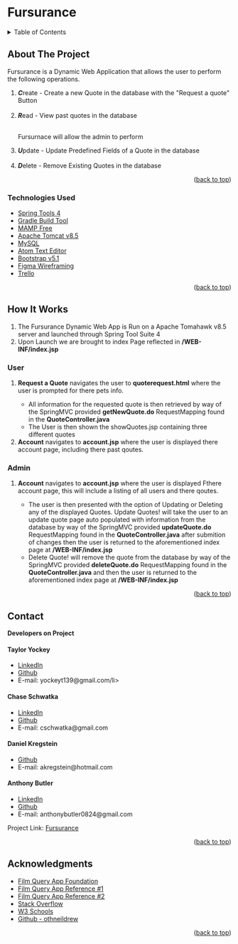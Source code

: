 # Fursurance

<!-- PROJECT LOGO -->

<!-- TABLE OF CONTENTS -->

<details>
  <summary>Table of Contents</summary>
  <ul>
    <li>
      <a href="#about-the-project">About The Project</a>
  </ul>
  <ul>
    <li><a href="#technologies-used">Technologies Used</a></li>
  </ul>
  </li>
  <ul>
    <li><a href="#howitworks">How It Works</a></li>
  </ul>
  <ul>
    <li><a href="#contact">Contact</a></li>
  </ul>

  <ul>
    <li><a href="#acknowledgments">Acknowledgments</a></li>
  </ul>

</details>

<!-- ABOUT THE PROJECT -->

## About The Project

<p>Fursurance is a Dynamic Web Application that allows the user to perform the following operations.</p>
<ol>
  <li><strong><em>C</em></strong>reate - Create a new Quote in the database with the "Request a quote" Button</li>
  <br>
  <li><strong><em>R</em></strong>ead - View past quotes in the database</li>
  <br>

  <p>Fursurnace will allow the admin to perform </p>

  <li><strong><em>U</em></strong>pdate - Update Predefined Fields of a Quote in the database</li>
  <br>
  <li><strong><em>D</em></strong>elete - Remove Existing Quotes in the database</li>
</ol>
<!--[![Product Name Screen Shot][product-screenshot]](https://example.com) -->

<p align="right">(<a href="#top">back to top</a>)</p>

### Technologies Used

- [Spring Tools 4](https://spring.io/tools)
- [Gradle Build Tool](https://gradle.org/install/)
- [MAMP Free](https://www.mamp.info/en/mac/)
- [Apache Tomcat v8.5](https://tomcat.apache.org/)
- [MySQL](https://www.mysql.com/)
- [Atom Text Editor](https://atom.io/)
- [Bootstrap v5.1](https://getbootstrap.com)
- [Figma Wireframing](https://www.figma.com)
- [Trello](https://trello.com)

<p align="right">(<a href="#top">back to top</a>)</p>

## How It Works


<ol>
  <li>
    The Fursurance Dynamic Web App is Run on a Apache Tomahawk v8.5 server and launched through Spring Tool Suite 4
  </li>
  <li>
    Upon Launch we are brought to index Page reflected in <strong>/WEB-INF/index.jsp</strong>
  </li>
  </ol>
  <h3><strong>User</strong></h3>
  <ol>
  <li>
    <strong>Request a Quote</strong> navigates the user to <strong>quoterequest.html</strong> where the user is prompted for there pets info.
  </li>
  <ul>
    <li>All information for the requested quote is then retrieved by way of the SpringMVC provided <strong>getNewQuote.do</strong> RequestMapping found in the <strong>QuoteController.java</strong>
    </li>
    <li>The User is then shown the showQuotes.jsp containing three different quotes</li>

  </ul>
  <li>
    <strong>Account</strong> navigates to <strong>account.jsp</strong> where the user is displayed there account page, including there past qoutes.
  </li>
</ol>
<h3><strong>Admin</strong></h3>
<ol>
  <li><strong>Account</strong> navigates to <strong>account.jsp</strong> where the user is displayed Fthere account page, this will include a listing of all users and there qoutes.</li>
  <ul>
    <li> The user is then presented with the option of Updating or Deleting any of the displayed Quotes. Update Quotes! will take the user to an update quote page auto populated with information from the database by way of the SpringMVC provided <strong>updateQuote.do</strong> RequestMapping found in the
      <strong>QuoteController.java</strong> after submition of changes then the user is returned to the aforementioned index page at <strong>/WEB-INF/index.jsp</strong>
    </li>
    <li> Delete Quote! will remove the quote from the database by way of the SpringMVC provided <strong>deleteQuote.do</strong> RequestMapping found in the <strong>QuoteController.java</strong> and then the user is returned to the aforementioned
      index page at <strong>/WEB-INF/index.jsp</strong>
    </li>
  </ul>
</ol>

<p align="right">(<a href="#top">back to top</a>)</p>

## Contact

<strong>Developers on Project</strong>

<h4>Taylor Yockey</h4>

<ul>
  <li><a href="https://www.linkedin.com/in/tayloryockey/">LinkedIn</a></li>
  <li><a href="https://github.com/TaylorY1">Github</a></li>
  <li> E-mail: yockeyt139@gmail.com/li>
</ul>

<h4>Chase Schwatka</h4>

<ul>
  <li><a href="https://www.linkedin.com/in/chaseschwatka/">LinkedIn</a></li>
  <li><a href="https://github.com/cschwatka">Github</a></li>
  <li> E-mail: cschwatka@gmail.com</li>
</ul>

<h4>Daniel Kregstein</h4>

<ul>
  <!-- <li><a href="--">LinkedIn</a></li> -->
  <li><a href="https://github.com/Akregstein">Github</a></li>
  <li> E-mail: akregstein@hotmail.com</li>
</ul>

<h4>Anthony Butler</h4>

<ul>
  <li><a href="http://www.linkedin.com/in/anthony-tyler-butler">LinkedIn</a></li>
  <li><a href="https://github.com/anthonyb0824">Github</a></li>
  <li> E-mail: anthonybutler0824@gmail.com</li>
</ul>

Project Link: [Fursurance](https://github.com/acorneld/Fursurance)

<p align="right">(<a href="#top">back to top</a>)</p>

<!-- ACKNOWLEDGMENTS -->

## Acknowledgments

- [Film Query App Foundation](https://github.com/anthonyb0824/FilmQueryProject)
- [Film Query App Reference #1](https://github.com/Cagugu/FilmQueryProject)
- [Film Query App Reference #2](https://github.com/acorneld/FilmQueryProject)
- [Stack Overflow](https://stackoverflow.com/)
- [W3 Schools](https://www.w3schools.com/)
- [Github - othneildrew](https://github.com/othneildrew/Best-README-Template)

<p align="right">(<a href="#top">back to top</a>)</p>
